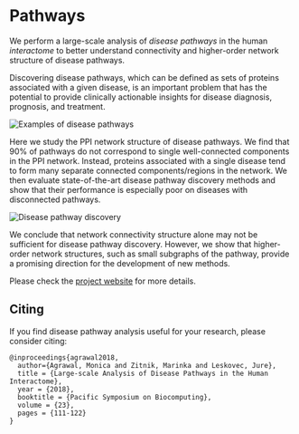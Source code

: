 # Pathways

We perform a large-scale analysis of *disease pathways* in the human *interactome* to better understand connectivity and higher-order network structure of disease pathways.

Discovering disease pathways, which can be defined as sets of proteins associated with a given disease, is an important problem that has the potential to provide clinically actionable insights for disease diagnosis, prognosis, and treatment.

![Examples of disease pathways](/images/disease-pathway-examples.png)

Here we study the PPI network structure of disease pathways. We find that 90% of pathways do not correspond to single well-connected components in the PPI network. Instead, proteins associated with a single disease tend to form many separate connected components/regions in the network. We then evaluate state-of-the-art disease pathway discovery methods and show that their performance is especially poor on diseases with disconnected pathways.

![Disease pathway discovery](/images/disease-pathway-discovery.png)

We conclude that network connectivity structure alone may not be sufficient for disease pathway discovery. However, we show that higher-order network structures, such as small subgraphs of the pathway, provide a promising direction for the development of new methods.

Please check the [project website](http://snap.stanford.edu/pathways/) for more details. 
  
## Citing

If you find disease pathway analysis useful for your research, please consider citing:

    @inproceedings{agrawal2018,
      author={Agrawal, Monica and Zitnik, Marinka and Leskovec, Jure},
      title = {Large-scale Analysis of Disease Pathways in the Human Interactome},
      year = {2018},
      booktitle = {Pacific Symposium on Biocomputing},
      volume = {23},
      pages = {111-122}
    }

